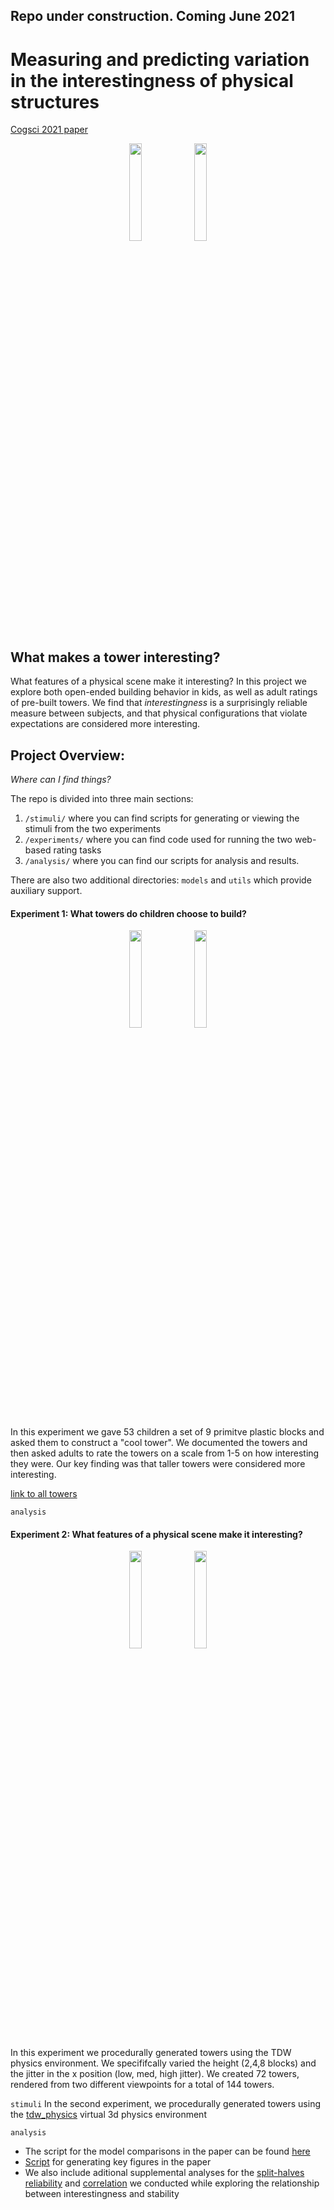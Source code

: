 ## Repo under construction. Coming June 2021

# Measuring and predicting variation in the interestingness of physical structures
[Cogsci 2021 paper](https://github.com/cogtoolslab/curiotower_CogSci2021/blob/master/CogSci2021_final_submission.pdf)
<p align="center">
  <img align = 'center' src="https://github.com/cogtoolslab/curiotower_CogSci2021/blob/master/stimuli/curiotower_4_high_0005_1.png" width="20%" height="20%">
  <img align = 'center' src="https://github.com/cogtoolslab/curiotower_CogSci2021/blob/master/stimuli/curiotower_8_high_0000_0.png" width="20%" height="20%">
</p>


## What makes a tower interesting?
What features of a physical scene make it interesting? In this project we explore both open-ended building behavior in kids, as well as adult ratings of pre-built towers. We find that _interestingness_ is a surprisingly reliable measure between subjects, and that physical configurations that violate expectations are considered more interesting.

## Project Overview:
_Where can I find things?_

The repo is divided into three main sections: 
1. ``/stimuli/`` where you can find scripts for generating or viewing the stimuli from the two experiments
2. `/experiments/` where you can find code used for running the two web-based rating tasks
3. `/analysis/` where you can find our scripts for analysis and results.

There are also two additional directories: `models` and `utils` which provide auxiliary support. 


#### Experiment 1: What towers do children choose to build?
<p align="center">
<img align = 'center' src="https://github.com/cogtoolslab/curiotower_CogSci2021/blob/master/stimuli/cooltower_example.jpeg" width="20%" height="20%">
 <img align = 'center' src="https://github.com/cogtoolslab/curiotower_CogSci2021/blob/master/stimuli/121319_03.png" width="20%" height="20%">
 </p>

In this experiment we gave 53 children a set of 9 primitve plastic blocks and asked them to construct a "cool tower". We documented the towers and then asked adults to rate the towers on a scale from 1-5 on how interesting they were. Our key finding was that taller towers were considered more interesting.

[link to all towers](https://github.com/langcog/curiobaby_drop/tree/master/coolTower)

`analysis`

#### Experiment 2: What features of a physical scene make it interesting?
<p align="center">
  <img align = 'center' src="https://github.com/cogtoolslab/curiotower_CogSci2021/blob/master/stimuli/curiotower_4_high_0005_1.png" width="20%" height="20%">
  <img align = 'center' src="https://github.com/cogtoolslab/curiotower_CogSci2021/blob/master/stimuli/curiotower_8_high_0000_0.png" width="20%" height="20%">
</p>

In this experiment we procedurally generated towers using the TDW physics environment. We specififcally varied the height (2,4,8 blocks) and the jitter in the x position (low, med, high jitter). We created 72 towers, rendered from two different viewpoints for a total of 144 towers. 

`stimuli` In the second experiment, we procedurally generated towers using the [tdw_physics](https://github.com/cogtoolslab/tdw_physics) virtual 3d physics environment

`analysis` 
- The script for the model comparisons in the paper can be found [here](https://github.com/cogtoolslab/curiotower_CogSci2021/blob/master/analysis/curiotower_lme_analysis.R)
- [Script](https://github.com/cogtoolslab/curiotower_CogSci2021/blob/master/analysis/curiotower_figs.R) for generating key figures in the  paper 
- We also include aditional supplemental analyses for the [split-halves reliability](https://github.com/cogtoolslab/curiotower_CogSci2021/blob/master/analysis/Split-halves%20analysis.ipynb) and [correlation](https://github.com/cogtoolslab/curiotower_CogSci2021/blob/master/analysis/Stability-Interesting%20Correlation.ipynb) we conducted while exploring the relationship between interestingness and stability  

